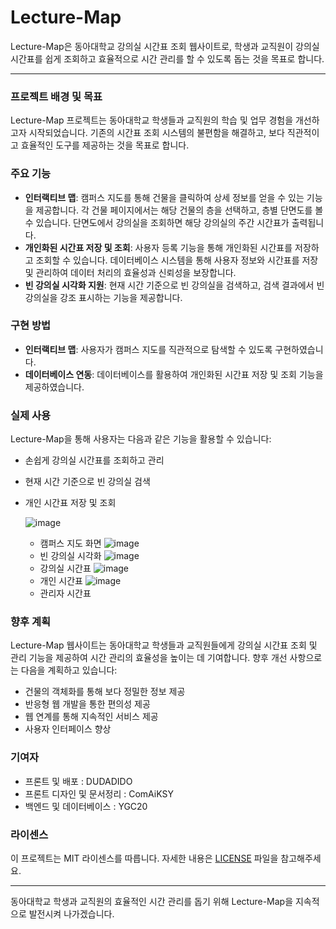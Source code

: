 # Lecture-Map

Lecture-Map은 동아대학교 강의실 시간표 조회 웹사이트로, 학생과 교직원이 강의실 시간표를 쉽게 조회하고 효율적으로 시간 관리를 할 수 있도록 돕는 것을 목표로 합니다.

---
### 프로젝트 배경 및 목표

Lecture-Map 프로젝트는 동아대학교 학생들과 교직원의 학습 및 업무 경험을 개선하고자 시작되었습니다. 기존의 시간표 조회 시스템의 불편함을 해결하고, 보다 직관적이고 효율적인 도구를 제공하는 것을 목표로 합니다.

### 주요 기능

- **인터랙티브 맵**: 캠퍼스 지도를 통해 건물을 클릭하여 상세 정보를 얻을 수 있는 기능을 제공합니다. 각 건물 페이지에서는 해당 건물의 층을 선택하고, 층별 단면도를 볼 수 있습니다. 단면도에서 강의실을 조회하면 해당 강의실의 주간 시간표가 출력됩니다.
- **개인화된 시간표 저장 및 조회**: 사용자 등록 기능을 통해 개인화된 시간표를 저장하고 조회할 수 있습니다. 데이터베이스 시스템을 통해 사용자 정보와 시간표를 저장 및 관리하여 데이터 처리의 효율성과 신뢰성을 보장합니다.
- **빈 강의실 시각화 지원**: 현재 시간 기준으로 빈 강의실을 검색하고, 검색 결과에서 빈 강의실을 강조 표시하는 기능을 제공합니다.

### 구현 방법

- **인터랙티브 맵**: 사용자가 캠퍼스 지도를 직관적으로 탐색할 수 있도록 구현하였습니다.
- **데이터베이스 연동**: 데이터베이스를 활용하여 개인화된 시간표 저장 및 조회 기능을 제공하였습니다.

### 실제 사용

Lecture-Map을 통해 사용자는 다음과 같은 기능을 활용할 수 있습니다:

- 손쉽게 강의실 시간표를 조회하고 관리
- 현재 시간 기준으로 빈 강의실 검색
- 개인 시간표 저장 및 조회

  ![image](https://github.com/DAU-CodeLearn/Lecture-Map/assets/126743685/ec55ed5a-3e26-471c-a3b6-578e252e2b2b)
  * 캠퍼스 지도 화면
  ![image](https://github.com/DAU-CodeLearn/Lecture-Map/assets/126743685/3660fde0-82b5-4e75-9560-5b09d97591a2)
  * 빈 강의실 시각화
  ![image](https://github.com/DAU-CodeLearn/Lecture-Map/assets/126743685/5a99b213-8816-4fec-8823-8494a57b0f5a)
  * 강의실 시간표
  ![image](https://github.com/DAU-CodeLearn/Lecture-Map/assets/126743685/c71e3178-8403-4682-859d-fe19e748573d)
  * 개인 시간표
  ![image](https://github.com/DAU-CodeLearn/Lecture-Map/assets/126743685/f995c61b-2f15-4e0d-854a-a3a7e8d9c6ea)
  * 관리자 시간표


### 향후 계획

Lecture-Map 웹사이트는 동아대학교 학생들과 교직원들에게 강의실 시간표 조회 및 관리 기능을 제공하여 시간 관리의 효율성을 높이는 데 기여합니다. 향후 개선 사항으로는 다음을 계획하고 있습니다:

- 건물의 객체화를 통해 보다 정밀한 정보 제공
- 반응형 웹 개발을 통한 편의성 제공
- 웹 연계를 통해 지속적인 서비스 제공
- 사용자 인터페이스 향상

### 기여자

- 프론트 및 배포 : DUDADIDO
- 프론트 디자인 및 문서정리 : ComAiKSY
- 백엔드 및 데이터베이스 : YGC20

### 라이센스

이 프로젝트는 MIT 라이센스를 따릅니다. 자세한 내용은 [LICENSE](LICENSE) 파일을 참고해주세요.

---

동아대학교 학생과 교직원의 효율적인 시간 관리를 돕기 위해 Lecture-Map을 지속적으로 발전시켜 나가겠습니다.
